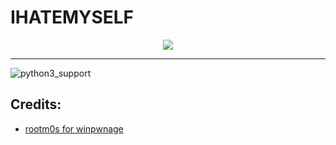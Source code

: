 # IHATEMYSELF
<p align="center">
  <img src="https://i.ibb.co/TctMZbX/Screenshot-1.png">
</p>

---
![python3_support](https://img.shields.io/badge/Python-3-blue.svg "Python 3.11")

## Credits:
* [rootm0s for winpwnage](https://github.com/rootm0s/WinPwnage/blob/master/README.md)
